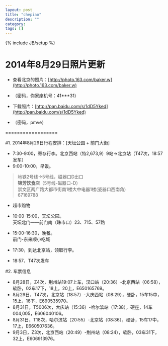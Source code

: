 ```yaml
---
layout: post
title: "chepiao"
description: ""
category: 
tags: []
---
```

{% include JB/setup %}

# 2014年8月29日照片更新  
* 查看北京的照片：[http://photo.163.com/baker.w](http://photo.163.com/baker.w)  
* （密码，你家座机号：41***31）  

* 下载照片：[http://pan.baidu.com/s/1dD5Yked](http://pan.baidu.com/s/1dD5Yked)  
* （密码，pmve）  

==================

#1. 2014年8月29日行程安排：[天坛公园 + 前门大街]  

* 7:30-9:00，寄存行李。北京西站（特2,673,9）9站->北京站（T47次，18:57发车）  
* 9:00-10:00，早饭。  
>地铁2号线->5号线，磁器口D出口  
>**锦芳饮食店**（5号线-磁器口-D）  
>崇文区两广路大都市街南1楼大中电器1楼(瓷器口西南角)  
>67169788

* 超市购物

* 10:00-15:00，天坛公园。  
天坛北门——前门南（珠市口）23、715、57路  

* 15:00-16:30，晚餐。  
前门-东来顺小吃城  

* 17:30，到达北京站，领取行李。

* 18:57，T47次发车

#2. 车票信息
* 8月28日，Z4次，荆州站19:07上车，汉口站（20:36）-北京西站（06:58），软卧，02车17下，18上，20上，E650165769。  
* 8月29日，T47次，北京站（18:57）-大庆西站（08:29），硬卧，15车15中，15上，16下，E690535970。  
* 8月31日，T5006次，大庆站（15:36）-哈尔滨站（17:38），硬座，14车004,005，E606040106。  
* 8月31日，T18次，哈尔滨站（20:55）-北京站（08:36），硬卧，15车17中，17上，E660507636。  
* 9月3日，Z3次，北京西站（20:49）-荆州站（08:24），软卧，03车31下，32上，E606913976。  
